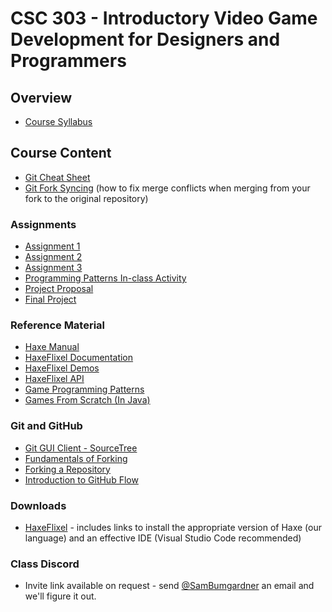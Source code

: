 # CSC 303 - Introductory Video Game Development for Designers and Programmers

## Overview
 * [Course Syllabus](syllabus.md)

## Course Content
 * [Git Cheat Sheet](lectures/git_cheat_sheet.md)
 * [Git Fork Syncing](lectures/git_fork_syncing.md) (how to fix merge conflicts when merging from your fork to the original repository)

### Assignments
 * [Assignment 1](assignments/Assignment_1.md)
 * [Assignment 2](assignments/Assignment_2.md)
 * [Assignment 3](assignments/Assignment_3.md)
 * [Programming Patterns In-class Activity](assignments/Programming_Patterns_Exercise.md)
 * [Project Proposal](assignments/Project_Proposal.md)
 * [Final Project](project.md)

### Reference Material
 * [Haxe Manual](https://haxe.org/manual/introduction.html)
 * [HaxeFlixel Documentation](http://haxeflixel.com/documentation/)
 * [HaxeFlixel Demos](http://haxeflixel.com/demos/)
 * [HaxeFlixel API](http://api.haxeflixel.com/flixel/)
 * [Game Programming Patterns](http://gameprogrammingpatterns.com/contents.html)
 * [Games From Scratch (In Java)](http://fivedots.coe.psu.ac.th/~ad/jg/)

### Git and GitHub
 * [Git GUI Client - SourceTree](https://www.atlassian.com/software/sourcetree/overview/)
 * [Fundamentals of Forking](https://guides.github.com/activities/forking/)
 * [Forking a Repository](https://help.github.com/articles/fork-a-repo/)
 * [Introduction to GitHub Flow](https://guides.github.com/introduction/flow/)

### Downloads
 * [HaxeFlixel](http://haxeflixel.com/documentation/getting-started/) - includes links to install
the appropriate version of Haxe (our language) and an effective IDE (Visual Studio Code recommended)

### Class Discord
* Invite link available on request - send [@SamBumgardner](https://github.com/SamBumgardner) an email and we'll figure it out.